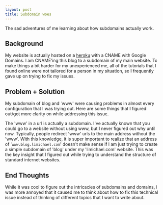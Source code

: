 ```yaml
---
layout: post
title: Subdomain woes
---
```


The sad adventures of me learning about how subdomains actually work.

## Background

My website is actually hosted on a [heroku](www.heroku.com) with a CNAME with Google Domains. I am CNAME'ing this blog to a subdomain of my main website. To make things a bit harder for my unexperienced me, all of the tutorials that I found online were not tailored for a person in my situation, so I frequently gave up on trying to fix my issues.

## Problem + Solution

My subdomain of blog and 'www' were causing problems in almost every configuration that I was trying out. Here are some things that I figured out/got more clarity on while addressing this issue. 

The 'www' in a url is actually a subdomain. I've actually known that you could go to a website without using www, but I never figured out why until now. Typically, people redirect 'www' urls to the main address without the 'www'. With this knowledge, it is super important to realize that an address of '`www.blog.limichael.com`' doesn't make sense if I am just trying to create a simple subdomain of 'blog' under my 'limichael.com' website. This was the key insight that I figured out while trying to understand the structure of standard internet websites.

## End Thoughts

While it was cool to figure out the intricacies of subdomains and domains, I was more annoyed that it caused me to think about how to fix this technical issue instead of thinking of different topics that I want to write about.
